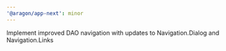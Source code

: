 ```yaml
---
'@aragon/app-next': minor
---
```


Implement improved DAO navigation with updates to Navigation.Dialog and Navigation.Links
